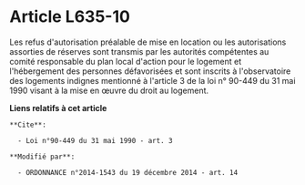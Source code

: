 # Article L635-10

Les refus d'autorisation préalable de mise en location ou les autorisations assorties de réserves sont transmis par les
autorités compétentes au comité responsable du plan local d'action pour le logement et l'hébergement des personnes
défavorisées et sont inscrits à l'observatoire des logements indignes mentionné à l'article 3 de la loi n° 90-449 du 31 mai
1990 visant à la mise en œuvre du droit au logement.

**Liens relatifs à cet article**

	**Cite**:

	  - Loi n°90-449 du 31 mai 1990 - art. 3

	**Modifié par**:

	  - ORDONNANCE n°2014-1543 du 19 décembre 2014 - art. 14
